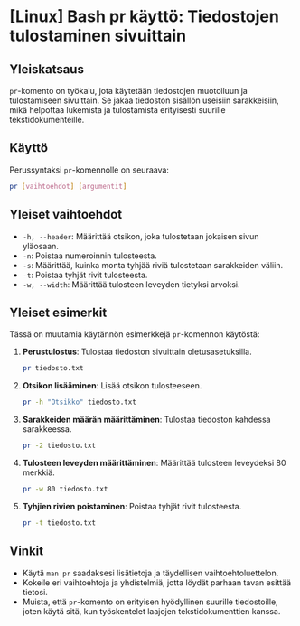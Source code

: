 # [Linux] Bash pr käyttö: Tiedostojen tulostaminen sivuittain

## Yleiskatsaus
`pr`-komento on työkalu, jota käytetään tiedostojen muotoiluun ja tulostamiseen sivuittain. Se jakaa tiedoston sisällön useisiin sarakkeisiin, mikä helpottaa lukemista ja tulostamista erityisesti suurille tekstidokumenteille.

## Käyttö
Perussyntaksi `pr`-komennolle on seuraava:

```bash
pr [vaihtoehdot] [argumentit]
```

## Yleiset vaihtoehdot
- `-h, --header`: Määrittää otsikon, joka tulostetaan jokaisen sivun yläosaan.
- `-n`: Poistaa numeroinnin tulosteesta.
- `-s`: Määrittää, kuinka monta tyhjää riviä tulostetaan sarakkeiden väliin.
- `-t`: Poistaa tyhjät rivit tulosteesta.
- `-w, --width`: Määrittää tulosteen leveyden tietyksi arvoksi.

## Yleiset esimerkit
Tässä on muutamia käytännön esimerkkejä `pr`-komennon käytöstä:

1. **Perustulostus**:
   Tulostaa tiedoston sivuittain oletusasetuksilla.
   ```bash
   pr tiedosto.txt
   ```

2. **Otsikon lisääminen**:
   Lisää otsikon tulosteeseen.
   ```bash
   pr -h "Otsikko" tiedosto.txt
   ```

3. **Sarakkeiden määrän määrittäminen**:
   Tulostaa tiedoston kahdessa sarakkeessa.
   ```bash
   pr -2 tiedosto.txt
   ```

4. **Tulosteen leveyden määrittäminen**:
   Määrittää tulosteen leveydeksi 80 merkkiä.
   ```bash
   pr -w 80 tiedosto.txt
   ```

5. **Tyhjien rivien poistaminen**:
   Poistaa tyhjät rivit tulosteesta.
   ```bash
   pr -t tiedosto.txt
   ```

## Vinkit
- Käytä `man pr` saadaksesi lisätietoja ja täydellisen vaihtoehtoluettelon.
- Kokeile eri vaihtoehtoja ja yhdistelmiä, jotta löydät parhaan tavan esittää tietosi.
- Muista, että `pr`-komento on erityisen hyödyllinen suurille tiedostoille, joten käytä sitä, kun työskentelet laajojen tekstidokumenttien kanssa.